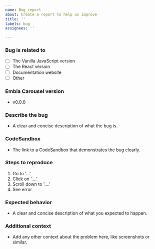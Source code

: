 ```yaml
---
name: Bug report
about: Create a report to help us improve
title: ''
labels: bug
assignees: ''

---
```


### Bug is related to
- [ ] The Vanilla JavaScript version
- [ ] The React version
- [ ] Documentation website
- [ ] Other

### Embla Carousel version
- v0.0.0

### Describe the bug
- A clear and concise description of what the bug is.

### CodeSandbox
- The link to a CodeSandbox that demonstrates the bug clearly.

### Steps to reproduce
1. Go to '...'
2. Click on '....'
3. Scroll down to '....'
4. See error

### Expected behavior
- A clear and concise description of what you expected to happen.

### Additional context
- Add any other context about the problem here, like screenshots or similar.
